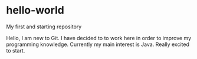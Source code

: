 # hello-world
My first and starting repository

Hello, I am new to Git. I have decided to to work here in order to improve my programming knowledge. Currently my main interest is Java.
Really excited to start. 
